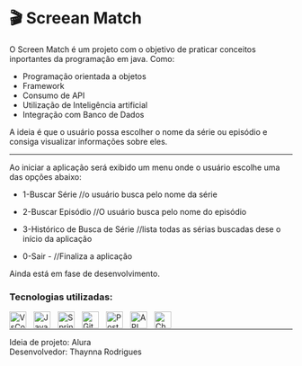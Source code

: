 # 🎬 Screean Match

<p>O Screen Match é um projeto com o objetivo de praticar conceitos inportantes da programação em java. Como:</p>

- Programação orientada a objetos<br/>
- Framework<br/>
- Consumo de API<br/>
- Utilização de Inteligência artificial<br/>
- Integração com Banco de Dados<br/>

<p>A ideia é que o usuário possa escolher o nome da série ou episódio e consiga visualizar informações sobre eles.</p>

---

Ao iniciar a aplicação será exibido um menu onde o usuário escolhe uma das opções abaixo:
+ 1-Buscar Série //o usuário busca pelo nome da série
+ 2-Buscar Episódio //O usuário busca pelo nome do episódio
+ 3-Histórico de Busca de Série //lista todas as sérias buscadas dese o início da aplicação<br/>

+ 0-Sair - //Finaliza a aplicação

Ainda está em fase de desenvolvimento.

<h3>Tecnologias utilizadas:</h3>
<img align="left" alt="VsCode" tittle="VsCode" width="30px" style="padding-right:10px;" src="https://cdn.jsdelivr.net/gh/devicons/devicon@latest/icons/vscode/vscode-original.svg"/>

<img align="left" alt="Java" tittle="Java" width="30px" style="padding-right:10px;" src="https://cdn.jsdelivr.net/gh/devicons/devicon/icons/java/java-original.svg"/>

<img align="left" alt="Spring" tittle="1spring" width="30px" style="padding-right:10px;" src="https://cdn.jsdelivr.net/gh/devicons/devicon/icons/spring/spring-original.svg" />

<img align="left" alt="Git" tittle="Git" width="30px" style="padding-right:10px;" src="https://cdn.jsdelivr.net/gh/devicons/devicon/icons/git/git-original.svg" />

<img align="left" alt="PostgreSQL" tittle="PostgreSQL" width="30px" style="padding-right:10px;" src="https://cdn.jsdelivr.net/gh/devicons/devicon@latest/icons/postgresql/postgresql-original.svg" />

<img align="left" alt="API" tittle="API" width="30px" style="padding-right:10px;" src="https://img.icons8.com/external-flaticons-lineal-color-flat-icons/64/external-api-productivity-flaticons-lineal-color-flat-icons.png" />

<img align="left" alt="ChatGPT" tittle="ChatGPT" width="30px" style="padding-right:10px;" src="https://img.icons8.com/nolan/64/chatgpt.png" /><br/>

---

Ideia de projeto: Alura<br/>
Desenvolvedor: Thaynna Rodrigues


